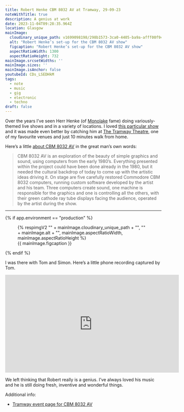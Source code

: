 ```yaml
---
title: Robert Henke CBM 8032 AV at Tramway, 29-09-23
noteWithTitle: true
description: A genius at work
date: 2023-11-04T09:28:35.964Z
location: Glasgow
mainImage:
  cloudinary_unique_path: v1699098198/298b1573-3ca0-4405-ba9a-afff00f94c89_o1paex.jpg
  alt: "Robert Henke’s set-up for the CBM 8032 AV show"
  figcaption: "Robert Henke’s set-up for the CBM 8032 AV show"
  aspectRatioWidth: 1300
  aspectRatioHeight: 732
mainImage.srcsetWidths: ''
mainImage.sizes: ''
mainImage.isAnchor: false
youtubeId: CDs_LSEDHkM
tags:
  - note
  - music
  - gig
  - electronic
  - techno
draft: false
---
```

Over the years I’ve seen Herr Henke (of [Monolake](https://www.discogs.com/artist/534-Monolake) fame) doing variously-themed live shows and in a variety of locations. I loved [this particular show](https://roberthenke.com/concerts/cbm8032av.html) and it was made even better by catching him at [The Tramway Theatre](https://www.tramway.org/about-tramway/), one of my favourite venues and just 10 minutes walk from home.

Here’s a little [about CBM 8032 AV](https://roberthenke.com/concerts/cbm8032av.html) in the great man’s own words:

> CBM 8032 AV is an exploration of the beauty of simple graphics and sound, using computers from the early 1980’s. Everything presented within the project could have been done already in the 1980, but it needed the cultural backdrop of today to come up with the artistic ideas driving it. On stage are five carefully restored Commodore CBM 8032 computers, running custom software developed by the artist and his team. Three computers create sound, one machine is responsible for the graphics and one is controlling all the others, with their green cathode ray tube displays facing the audience, operated by the artist during the show. 
---

{% if app.environment == "production" %}
<figure>
  {% respimgV2
    "" + mainImage.cloudinary_unique_path + "",
    "" + mainImage.alt + "",
    mainImage.aspectRatioWidth,
    mainImage.aspectRatioHeight
  %}
  <figcaption>{{ mainImage.figcaption }}</figcaption>
</figure>
{% endif %}

I was there with Tom and Simon. Here’s a little phone recording captured by Tom.

<div class="l-frame"><iframe title="Short clip of Robert Henke’ CBM 8032 AV show, live in Glasgow" width="560" height="315" src="https://www.youtube-nocookie.com/embed/CDs_LSEDHkM" frameborder="0" allow="accelerometer; autoplay; clipboard-write; encrypted-media; gyroscope; picture-in-picture" allowfullscreen></iframe></div>

We left thinking that Robert really is a genius. I’ve always loved his music and he is still doing fresh, inventive and wonderful things.

Additional info:

- [Tramway event page for CBM 8032 AV](https://www.tramway.org/event/941c88f0-1649-4260-8f1e-afff00f70935)
